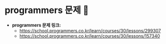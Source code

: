 # programmers 문제 📝

* __programmers 문제 링크:__ 
    * <https://school.programmers.co.kr/learn/courses/30/lessons/299307>
    * <https://school.programmers.co.kr/learn/courses/30/lessons/157340>